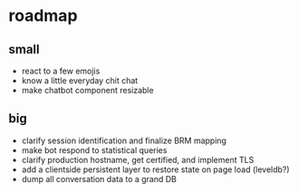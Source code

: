 # roadmap

## small

+ react to a few emojis
+ know a little everyday chit chat
+ make chatbot component resizable

## big

+ clarify session identification and finalize BRM mapping
+ make bot respond to statistical queries
+ clarify production hostname, get certified, and implement TLS
+ add a clientside persistent layer to restore state on page load (leveldb?)
+ dump all conversation data to a grand DB

